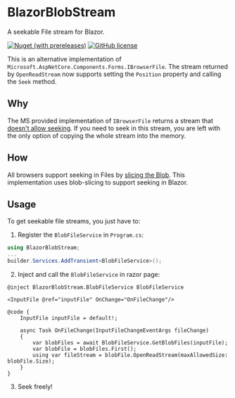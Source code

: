 # BlazorBlobStream
A seekable File stream for Blazor.

[![Nuget (with prereleases)](https://img.shields.io/nuget/vpre/BlazorBlobStream)](https://www.nuget.org/packages/BlazorBlobStream)
[![GitHub license](https://img.shields.io/github/license/jonatan1024/BlazorBlobStream)](https://github.com/jonatan1024/BlazorBlobStream/blob/master/LICENSE.md)

This is an alternative implementation of `Microsoft.AspNetCore.Components.Forms.IBrowserFile`.
The stream returned by `OpenReadStream` now supports setting the `Position` property and calling the `Seek` method.

## Why
The MS provided implementation of `IBrowserFile` returns a stream that [doesn't allow seeking](https://github.com/dotnet/aspnetcore/issues/38785).
If you need to seek in this stream, you are left with the only option of copying the whole stream into the memory.

## How
All browsers support seeking in Files by [slicing the Blob](https://developer.mozilla.org/en-US/docs/Web/API/Blob/slice).
This implementation uses blob-slicing to support seeking in Blazor.

## Usage
To get seekable file streams, you just have to:

1. Register the `BlobFileService` in `Program.cs`:
```csharp
using BlazorBlobStream;
...
builder.Services.AddTransient<BlobFileService>();
```

2. Inject and call the `BlobFileService` in razor page:
```razor
@inject BlazorBlobStream.BlobFileService BlobFileService

<InputFile @ref="inputFile" OnChange="OnFileChange"/>

@code {
    InputFile inputFile = default!;

    async Task OnFileChange(InputFileChangeEventArgs fileChange)
    {
        var blobFiles = await BlobFileService.GetBlobFiles(inputFile);
        var blobFile = blobFiles.First();
        using var fileStream = blobFile.OpenReadStream(maxAllowedSize: blobFile.Size);
    }
}
```

3. Seek freely!

